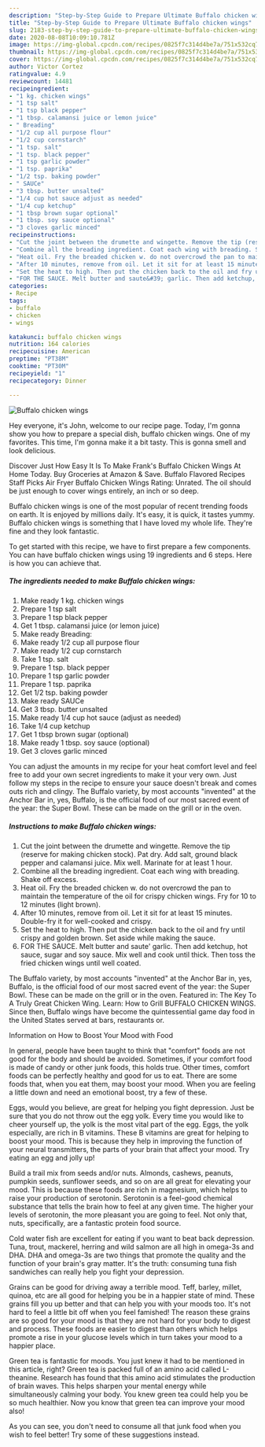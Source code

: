 ```yaml
---
description: "Step-by-Step Guide to Prepare Ultimate Buffalo chicken wings"
title: "Step-by-Step Guide to Prepare Ultimate Buffalo chicken wings"
slug: 2183-step-by-step-guide-to-prepare-ultimate-buffalo-chicken-wings
date: 2020-08-08T10:09:10.781Z
image: https://img-global.cpcdn.com/recipes/0825f7c314d4be7a/751x532cq70/buffalo-chicken-wings-recipe-main-photo.jpg
thumbnail: https://img-global.cpcdn.com/recipes/0825f7c314d4be7a/751x532cq70/buffalo-chicken-wings-recipe-main-photo.jpg
cover: https://img-global.cpcdn.com/recipes/0825f7c314d4be7a/751x532cq70/buffalo-chicken-wings-recipe-main-photo.jpg
author: Victor Cortez
ratingvalue: 4.9
reviewcount: 14481
recipeingredient:
- "1 kg. chicken wings"
- "1 tsp salt"
- "1 tsp black pepper"
- "1 tbsp. calamansi juice or lemon juice"
- " Breading"
- "1/2 cup all purpose flour"
- "1/2 cup cornstarch"
- "1 tsp. salt"
- "1 tsp. black pepper"
- "1 tsp garlic powder"
- "1 tsp. paprika"
- "1/2 tsp. baking powder"
- " SAUCe"
- "3 tbsp. butter unsalted"
- "1/4 cup hot sauce adjust as needed"
- "1/4 cup ketchup"
- "1 tbsp brown sugar optional"
- "1 tbsp. soy sauce optional"
- "3 cloves garlic minced"
recipeinstructions:
- "Cut the joint between the drumette and wingette. Remove the tip (reserve for making chicken stock). Pat dry. Add salt, ground black pepper and calamansi juice. Mix well. Marinate for at least 1 hour."
- "Combine all the breading ingredient. Coat each wing with breading. Shake off excess."
- "Heat oil. Fry the breaded chicken w. do not overcrowd the pan to maintain the temperature of the oil for crispy chicken wings. Fry for 10 to 12 minutes (light brown)."
- "After 10 minutes, remove from oil. Let it sit for at least 15 minutes. Double-fry it for well-cooked and crispy."
- "Set the heat to high. Then put the chicken back to the oil and fry until crispy and golden brown. Set aside while making the sauce."
- "FOR THE SAUCE. Melt butter and saute&#39; garlic. Then add ketchup, hot sauce, sugar and soy sauce. Mix well and cook until thick. Then toss the fried chicken wings until well coated."
categories:
- Recipe
tags:
- buffalo
- chicken
- wings

katakunci: buffalo chicken wings 
nutrition: 164 calories
recipecuisine: American
preptime: "PT38M"
cooktime: "PT30M"
recipeyield: "1"
recipecategory: Dinner

---
```



![Buffalo chicken wings](https://img-global.cpcdn.com/recipes/0825f7c314d4be7a/751x532cq70/buffalo-chicken-wings-recipe-main-photo.jpg)

Hey everyone, it's John, welcome to our recipe page. Today, I'm gonna show you how to prepare a special dish, buffalo chicken wings. One of my favorites. This time, I'm gonna make it a bit tasty. This is gonna smell and look delicious.

Discover Just How Easy It Is To Make Frank&#39;s Buffalo Chicken Wings At Home Today. Buy Groceries at Amazon &amp; Save. Buffalo Flavored Recipes Staff Picks Air Fryer Buffalo Chicken Wings Rating: Unrated. The oil should be just enough to cover wings entirely, an inch or so deep.

Buffalo chicken wings is one of the most popular of recent trending foods on earth. It is enjoyed by millions daily. It's easy, it is quick, it tastes yummy. Buffalo chicken wings is something that I have loved my whole life. They're fine and they look fantastic.


To get started with this recipe, we have to first prepare a few components. You can have buffalo chicken wings using 19 ingredients and 6 steps. Here is how you can achieve that.

<!--inarticleads1-->

##### The ingredients needed to make Buffalo chicken wings:

1. Make ready 1 kg. chicken wings
1. Prepare 1 tsp salt
1. Prepare 1 tsp black pepper
1. Get 1 tbsp. calamansi juice (or lemon juice)
1. Make ready  Breading:
1. Make ready 1/2 cup all purpose flour
1. Make ready 1/2 cup cornstarch
1. Take 1 tsp. salt
1. Prepare 1 tsp. black pepper
1. Prepare 1 tsp garlic powder
1. Prepare 1 tsp. paprika
1. Get 1/2 tsp. baking powder
1. Make ready  SAUCe
1. Get 3 tbsp. butter unsalted
1. Make ready 1/4 cup hot sauce (adjust as needed)
1. Take 1/4 cup ketchup
1. Get 1 tbsp brown sugar (optional)
1. Make ready 1 tbsp. soy sauce (optional)
1. Get 3 cloves garlic minced


You can adjust the amounts in my recipe for your heat comfort level and feel free to add your own secret ingredients to make it your very own. Just follow my steps in the recipe to ensure your sauce doesn&#39;t break and comes outs rich and clingy. The Buffalo variety, by most accounts &#34;invented&#34; at the Anchor Bar in, yes, Buffalo, is the official food of our most sacred event of the year: the Super Bowl. These can be made on the grill or in the oven. 

<!--inarticleads2-->

##### Instructions to make Buffalo chicken wings:

1. Cut the joint between the drumette and wingette. Remove the tip (reserve for making chicken stock). Pat dry. Add salt, ground black pepper and calamansi juice. Mix well. Marinate for at least 1 hour.
1. Combine all the breading ingredient. Coat each wing with breading. Shake off excess.
1. Heat oil. Fry the breaded chicken w. do not overcrowd the pan to maintain the temperature of the oil for crispy chicken wings. Fry for 10 to 12 minutes (light brown).
1. After 10 minutes, remove from oil. Let it sit for at least 15 minutes. Double-fry it for well-cooked and crispy.
1. Set the heat to high. Then put the chicken back to the oil and fry until crispy and golden brown. Set aside while making the sauce.
1. FOR THE SAUCE. Melt butter and saute&#39; garlic. Then add ketchup, hot sauce, sugar and soy sauce. Mix well and cook until thick. Then toss the fried chicken wings until well coated.


The Buffalo variety, by most accounts &#34;invented&#34; at the Anchor Bar in, yes, Buffalo, is the official food of our most sacred event of the year: the Super Bowl. These can be made on the grill or in the oven. Featured in: The Key To A Truly Great Chicken Wing. Learn: How to Grill BUFFALO CHICKEN WINGS. Since then, Buffalo wings have become the quintessential game day food in the United States served at bars, restaurants or. 

Information on How to Boost Your Mood with Food


In general, people have been taught to think that "comfort" foods are not good for the body and should be avoided. Sometimes, if your comfort food is made of candy or other junk foods, this holds true. Other times, comfort foods can be perfectly healthy and good for us to eat. There are some foods that, when you eat them, may boost your mood. When you are feeling a little down and need an emotional boost, try a few of these.

Eggs, would you believe, are great for helping you fight depression. Just be sure that you do not throw out the egg yolk. Every time you would like to cheer yourself up, the yolk is the most vital part of the egg. Eggs, the yolk especially, are rich in B vitamins. These B vitamins are great for helping to boost your mood. This is because they help in improving the function of your neural transmitters, the parts of your brain that affect your mood. Try eating an egg and jolly up!

Build a trail mix from seeds and/or nuts. Almonds, cashews, peanuts, pumpkin seeds, sunflower seeds, and so on are all great for elevating your mood. This is because these foods are rich in magnesium, which helps to raise your production of serotonin. Serotonin is a feel-good chemical substance that tells the brain how to feel at any given time. The higher your levels of serotonin, the more pleasant you are going to feel. Not only that, nuts, specifically, are a fantastic protein food source.

Cold water fish are excellent for eating if you want to beat back depression. Tuna, trout, mackerel, herring and wild salmon are all high in omega-3s and DHA. DHA and omega-3s are two things that promote the quality and the function of your brain's gray matter. It's the truth: consuming tuna fish sandwiches can really help you fight your depression. 

Grains can be good for driving away a terrible mood. Teff, barley, millet, quinoa, etc are all good for helping you be in a happier state of mind. These grains fill you up better and that can help you with your moods too. It's not hard to feel a little bit off when you feel famished! The reason these grains are so good for your mood is that they are not hard for your body to digest and process. These foods are easier to digest than others which helps promote a rise in your glucose levels which in turn takes your mood to a happier place.

Green tea is fantastic for moods. You just knew it had to be mentioned in this article, right? Green tea is packed full of an amino acid called L-theanine. Research has found that this amino acid stimulates the production of brain waves. This helps sharpen your mental energy while simultaneously calming your body. You knew green tea could help you be so much healthier. Now you know that green tea can improve your mood also!

As you can see, you don't need to consume all that junk food when you wish to feel better! Try  some  of  these  suggestions  instead.

